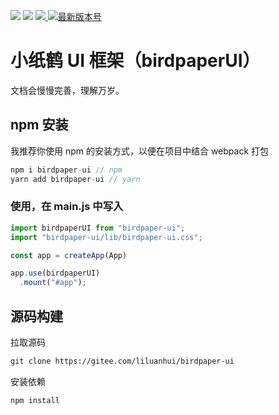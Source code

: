<p align="left">
  <img src="https://img.shields.io/badge/Language-Javascript-379bff.svg">

  <img src="https://img.shields.io/badge/Platform-Vue3.x-58c05b.svg">

  <a href="https://gitee.com/liluanhui/birdpaper-ui.git" target="_blank">
    <img src="https://gitee.com/liluanhui/birdpaper-ui/badge/star.svg?theme=dark">
  </a>
  <a href="https://www.npmjs.com/package/birdpaper-ui" target="_blank">
     <img src="https://img.shields.io/npm/v/birdpaper-ui.svg?style=badge"  alt="最新版本号"/>
  </a>
</p>

# 小纸鹤 UI 框架（birdpaperUI）

文档会慢慢完善，理解万岁。
## npm 安装

我推荐你使用 npm 的安装方式，以便在项目中结合 webpack 打包

```javascript
npm i birdpaper-ui // npm
yarn add birdpaper-ui // yarn
```

### 使用，在 main.js 中写入

```javascript
import birdpaperUI from "birdpaper-ui";
import "birdpaper-ui/lib/birdpaper-ui.css";

const app = createApp(App)

app.use(birdpaperUI)
  .mount("#app");
```

## 源码构建

拉取源码

```html
git clone https://gitee.com/liluanhui/birdpaper-ui
```

安装依赖

```javascript
npm install
```